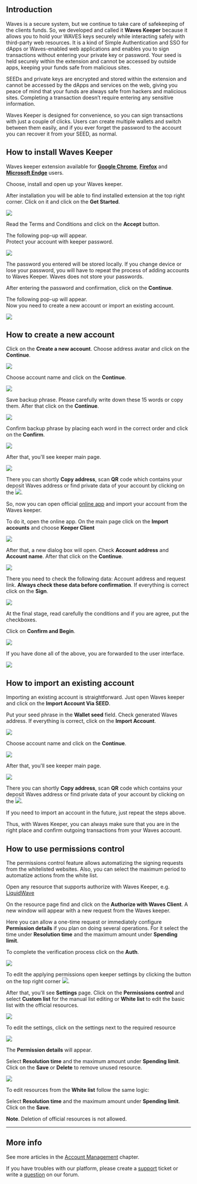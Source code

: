 ## Introduction

Waves is a secure system, but we continue to take care of safekeeping of the clients funds. So, we developed and called it **Waves Keeper** because it allows you to hold your WAVES keys securely while interacting safely with third-party web resources. It is a kind of Simple Authentication and SSO for dApps or Waves-enabled web applications and enables you to sign transactions without entering your private key or password. Your seed is held securely within the extension and cannot be accessed by outside apps, keeping your funds safe from malicious sites.

SEEDs and private keys are encrypted and stored within the extension and cannot be accessed by the dApps and services on the web, giving you peace of mind that your funds are always safe from hackers and malicious sites. Completing a transaction doesn’t require entering any sensitive information.

Waves Keeper is designed for convenience, so you can sign transactions with just a couple of clicks. Users can create multiple wallets and switch between them easily, and if you ever forget the password to the account you can recover it from your SEED, as normal.

## How to install Waves Keeper

Waves keeper extension available for [**Google Chrome**](https://chrome.google.com/webstore/detail/waves-keeper/lpilbniiabackdjcionkobglmddfbcjo?hl=en), [**Firefox**](https://addons.mozilla.org/en-US/firefox/addon/waves-keeper/) and [**Microsoft Endge**](https://www.microsoft.com/en-us/p/waves-keeper/9npz1hrq32nt?activetab=pivot:overviewtab) users.

Choose, install and open up your Waves keeper.

After installation you will be able to find installed extension at the top right corner. Click on it and click on the **Get Started**.

![](/_assets/waves_keeper_01.png)

Read the Terms and Conditions and click on the **Accept** button.

The following pop-up will appear.  
Protect your account with keeper password.

![](/_assets/waves_keeper_02.png)

The password you entered will be stored locally. If you change device or lose your password, you will have to repeat the process of adding accounts to Waves Keeper. Waves does not store your passwords.

After entering the password and confirmation, click on the **Continue**.

The following pop-up will appear.  
Now you need to create a new account or import an existing account.

![](/_assets/waves_keeper_03.png)

## How to create a new account

Click on the **Create a new account**. Choose address avatar and click on the **Continue**.

![](/_assets/waves_keeper_04.png)

Choose account name and click on the **Continue**.

![](/_assets/waves_keeper_05.png)

Save backup phrase. Please carefully write down these 15 words or copy them. After that click on the **Continue**.

![](/_assets/waves_keeper_06.png)

Confirm backup phrase by placing each word in the correct order and click on the **Confirm**.

![](/_assets/waves_keeper_07.png)

After that, you'll see keeper main page.

![](/_assets/waves_keeper_08.png)

There you can shortly **Copy address**, scan **QR** code which contains your deposit Waves address or find private data of your account by clicking on the ![](/_assets/waves_keeper_08.1.png).

So, now you can open official [online app](https://client.wavesplatform.com) and import your account from the Waves keeper.

To do it, open the online app. On the main page click on the **Import accounts** and choose **Keeper Client**

![](/_assets/waves_keeper_09.png)

After that, a new dialog box will open. Check **Account address** and **Account name**. After that click on the **Continue**.

![](/_assets/waves_keeper_10.png)

There you need to check the following data: Account address and request link. **Always check these data before confirmation**. If everything is correct click on the **Sign**.

![](/_assets/waves_keeper_11.png)

At the final stage, read carefully the conditions and if you are agree, put the checkboxes.

Click on **Confirm and Begin**.

![](/_assets/waves_keeper_12.png)

If you have done all of the above, you are forwarded to the user interface.

![](/_assets/waves_keeper_13.png)

## How to import an existing account

Importing an existing account is straightforward. Just open Waves keeper and click on the **Import Account Via SEED**.

Put your seed phrase in the **Wallet seed** field. Check generated Waves address. If everything is correct, click on the **Import Account**.

![](/_assets/waves_keeper_14.png)

Choose account name and click on the **Continue**.

![](/_assets/waves_keeper_05.png)

After that, you'll see keeper main page.

![](/_assets/waves_keeper_08.png)

There you can shortly **Copy address**, scan **QR** code which contains your deposit Waves address or find private data of your account by clicking on the ![](/_assets/waves_keeper_08.1.png).

If you need to import an account in the future, just repeat the steps above.

Thus, with Waves Keeper, you can always make sure that you are in the right place and confirm outgoing transactions from your Waves account.

## How to use permissions control

The permissions control feature allows automatizing the signing requests from the whitelisted websites. Also, you can select the maximum period to automatize actions from the white list.

Open any resource that supports authorize with Waves Keeper, e.g. [LiquidWave](https://liquidwave.io/)

On the resource page find and click on the **Authorize with Waves Client**. A new window will appear with a new request from the Waves keeper.

Here you can allow a one-time request or immediately configure **Permission details** if you plan on doing several operations. For it select the time under **Resolution time** and the maximum amount under **Spending limit**.

To complete the verification process click on the **Auth**.

![](/_assets/waves_keeper_15.png)

To edit the applying permissions open keeper settings by clicking the button on the top right corner ![](/_assets/waves_keeper_15.1.png).

After that, you'll see **Settings** page. Click on the **Permissions control** and select **Custom list** for the manual list editing or **White list** to edit the basic list with the official resources.

![](/_assets/waves_keeper_15.2.png)

To edit the settings, click on the settings next to the required resource

![](/_assets/waves_keeper_16.png)

The **Permission details** will appear.

Select **Resolution time** and the maximum amount under **Spending limit**.
Click on the **Save** or **Delete** to remove unused resource.

![](/_assets/waves_keeper_17.png)

To edit resources from the **White list** follow the same logic:

Select **Resolution time** and the maximum amount under **Spending limit**.
Click on the **Save**.

**Note**. Deletion of official resources is not allowed.

---

## More info

See more articles in the [Account Management](/waves-client/account-management.md) chapter.

If you have troubles with our platform, please create a [support](https://support.wavesplatform.com/) ticket or write a [question](https://forum.wavesplatform.com/) on our forum.
